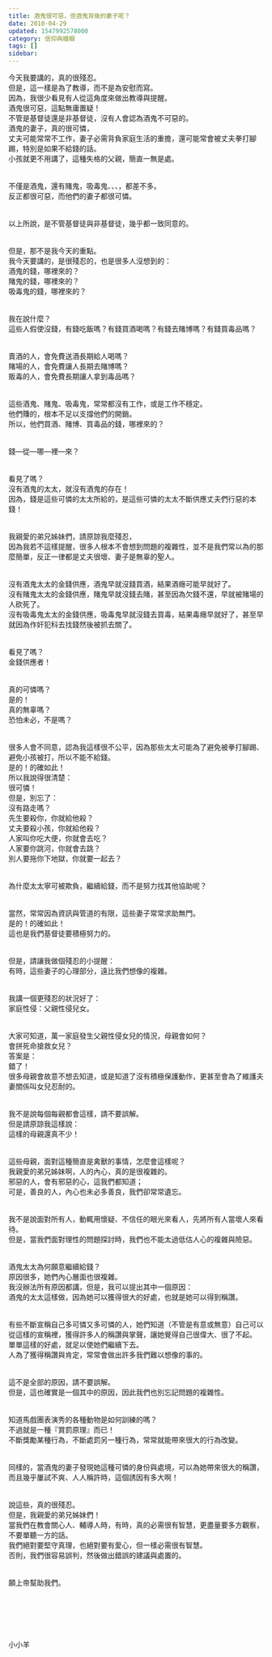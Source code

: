 ```yaml
---
title: 酒鬼很可惡，但酒鬼背後的妻子呢？
date: 2010-04-29
updated: 1547992578000
category: 信仰與婚姻
tags: []
sidebar: 
---
```


<p>今天我要講的，真的很殘忍。<br/>但是，這一樣是為了教導，而不是為安慰而寫。<br/>因為，我很少看見有人從這角度來做出教導與提醒。<br/><!--more-->酒鬼很可惡，這點無庸置疑！<br/>不管是基督徒還是非基督徒，沒有人會認為酒鬼不可惡的。<br/>酒鬼的妻子，真的很可憐，<br/>丈夫可能常常不工作，妻子必需背負家庭生活的重擔，還可能常會被丈夫拳打腳踢，特別是如果不給錢的話。<br/>小孩就更不用講了，這種失格的父親，簡直一無是處。<br/><br/><br/>不僅是酒鬼，還有賭鬼，吸毒鬼、、、，都差不多。<br/>反正都很可惡，而他們的妻子都很可憐。<br/><br/><br/>以上所說，是不管基督徒與非基督徒，幾乎都一致同意的。<br/><br/><br/>但是，那不是我今天的重點。<br/>我今天要講的，是很殘忍的，也是很多人沒想到的：<br/>酒鬼的錢，哪裡來的？<br/>賭鬼的錢，哪裡來的？<br/>吸毒鬼的錢，哪裡來的？<br/><br/><br/>我在說什麼？<br/>這些人假使沒錢，有錢吃飯嗎？有錢買酒喝嗎？有錢去賭博嗎？有錢買毒品嗎？<br/><br/><br/>賣酒的人，會免費送酒長期給人喝嗎？<br/>賭場的人，會免費讓人長期去賭博嗎？<br/>販毒的人，會免費長期讓人拿到毒品嗎？<br/><br/><br/>這些酒鬼、賭鬼、吸毒鬼，常常都沒有工作，或是工作不穩定。<br/>他們賺的，根本不足以支撐他們的開銷。<br/>所以，他們買酒、賭博、買毒品的錢，哪裡來的？<br/><br/><br/>錢—從—哪—裡—來？<br/><br/><br/>看見了嗎？<br/>沒有酒鬼的太太，就沒有酒鬼的存在！<br/>因為，錢是這些可憐的太太所給的，是這些可憐的太太不斷供應丈夫們行惡的本錢！<br/><br/><br/>我親愛的弟兄姊妹們，請原諒我麼殘忍，<br/>因為我若不這樣提醒，很多人根本不會想到問題的複雜性，並不是我們常以為的那麼簡單，反正一律都是丈夫很壞、妻子是無辜的聖人。<br/><br/><br/>沒有酒鬼太太的金錢供應，酒鬼早就沒錢買酒，結果酒癮可能早就好了。<br/>沒有賭鬼太太的金錢供應，賭鬼早就沒錢去賭，甚至因為欠錢不還，早就被賭場的人砍死了。<br/>沒有吸毒鬼太太的金錢供應，吸毒鬼早就沒錢去買毒，結果毒癮早就好了，甚至早就因為作奸犯科去找錢然後被抓去關了。<br/><br/><br/>看見了嗎？<br/>金錢供應者！<br/><br/><br/>真的可憐嗎？<br/>是的！<br/>真的無辜嗎？<br/>恐怕未必，不是嗎？<br/><br/><br/>很多人會不同意，認為我這樣很不公平，因為那些太太可能為了避免被拳打腳踢、避免小孩被打，所以不能不給錢。<br/>是的！的確如此！<br/>所以我說得很清楚：<br/>很可憐！<br/>但是，別忘了：<br/>沒有路走嗎？<br/>先生要殺你，你就給他殺？<br/>丈夫要殺小孩，你就給他殺？<br/>人家叫你吃大便，你就會去吃？<br/>人家要你跳河，你就會去跳？<br/>別人要拖你下地獄，你就要一起去？<br/><br/><br/>為什麼太太寧可被欺負，繼續給錢，而不是努力找其他協助呢？<br/><br/><br/>當然，常常因為資訊與管道的有限，這些妻子常常求助無門。<br/>是的！的確如此！<br/>這也是我們基督徒要積極努力的。<br/><br/><br/>但是，請讓我做個殘忍的小提醒：<br/>有時，這些妻子的心理部分，遠比我們想像的複雜。<br/><br/><br/>我講一個更殘忍的狀況好了：<br/>家庭性侵：父親性侵兒女。<br/><br/><br/>大家可知道，萬一家庭發生父親性侵女兒的情況，母親會如何？<br/>會拼死命搶救女兒？<br/>答案是：<br/>錯了！<br/>很多母親會故意不想去知道，或是知道了沒有積極保護動作，更甚至會為了維護夫妻關係叫女兒忍耐的。<br/><br/><br/>我不是說每個每親都會這樣，請不要誤解。<br/>但是請原諒我這樣說：<br/>這樣的母親還真不少！<br/><br/><br/>這些母親，面對這種簡直是禽獸的事情，怎麼會這樣呢？<br/>我親愛的弟兄姊妹啊，人的內心，真的是很複雜的。<br/>邪惡的人，會有邪惡的心，這我們都知道；<br/>可是，善良的人，內心也未必多善良，我們卻常常遺忘。<br/><br/><br/>我不是說面對所有人，動輒用懷疑、不信任的眼光來看人，先將所有人當壞人來看待。<br/>但是，當我們面對理性的問題探討時，我們也不能太過低估人心的複雜與險惡。<br/><br/><br/>酒鬼太太為何願意繼續給錢？<br/>原因很多，她們內心層面也很複雜。<br/>我沒辦法所有原因都講，但是，我可以提出其中一個原因：<br/>酒鬼的太太這樣做，因為她可以獲得很大的好處，也就是她可以得到稱讚。<br/><br/><br/>有些不斷宣稱自己多可憐又多可憐的人，她們知道（不管是有意或無意）自己可以從這樣的宣稱裡，獲得許多人的稱讚與掌聲，讓她覺得自己很偉大、很了不起。<br/>單單這樣的好處，就足以使她們繼續下去。<br/>人為了獲得稱讚與肯定，常常會做出許多我們難以想像的事的。<br/><br/><br/>這不是全部的原因，請不要誤解。<br/>但是，這也確實是一個其中的原因，因此我們也別忘記問題的複雜性。<br/><br/><br/>知道馬戲團表演秀的各種動物是如何訓練的嗎？<br/>不過就是一種『賞罰原理』而已！<br/>不斷獎勵某種行為，不斷處罰另一種行為，常常就能帶來很大的行為改變。<br/><br/><br/>同樣的，當酒鬼的妻子發現她這種可憐的身份與處境，可以為她帶來很大的稱讚，而且幾乎屢試不爽、人人稱許時，這個誘因有多大啊！<br/><br/><br/>說這些，真的很殘忍。<br/>但是，我親愛的弟兄姊妹們！<br/>當我們在教會關心人、輔導人時，有時，真的必需很有智慧，更盡量要多方觀察，不要單聽一方的話。<br/>我們絕對要堅守真理，也絕對要有愛心，但一樣必需很有智慧。<br/>否則，我們很容易誤判，然後做出錯誤的建議與處置的。<br/><br/><br/>願上帝幫助我們。<br/><br/><br/><br/><br/><br/><br/>小小羊<br/>
</p>